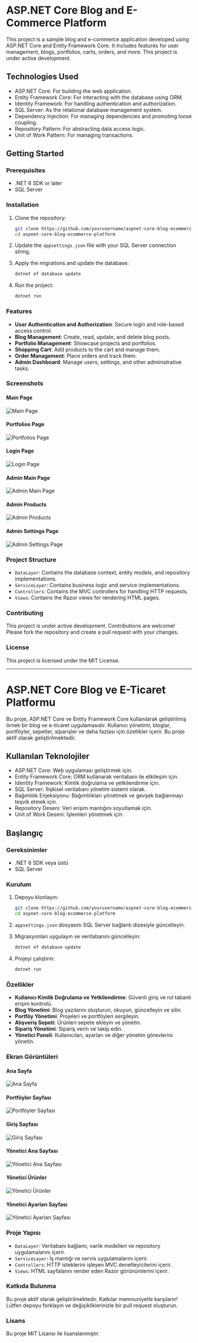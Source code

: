 
# ASP.NET Core Blog and E-Commerce Platform

This project is a sample blog and e-commerce application developed using ASP.NET Core and Entity Framework Core. It includes features for user management, blogs, portfolios, carts, orders, and more. This project is under active development.

## Technologies Used

- ASP.NET Core: For building the web application.
- Entity Framework Core: For interacting with the database using ORM.
- Identity Framework: For handling authentication and authorization.
- SQL Server: As the relational database management system.
- Dependency Injection: For managing dependencies and promoting loose coupling.
- Repository Pattern: For abstracting data access logic.
- Unit of Work Pattern: For managing transactions.

## Getting Started

### Prerequisites

- .NET 6 SDK or later
- SQL Server

### Installation

1. Clone the repository:

   ```bash
   git clone https://github.com/yourusername/aspnet-core-blog-ecommerce-platform.git
   cd aspnet-core-blog-ecommerce-platform
   ```

2. Update the `appsettings.json` file with your SQL Server connection string.

3. Apply the migrations and update the database:

   ```bash
   dotnet ef database update
   ```

4. Run the project:

   ```bash
   dotnet run
   ```

### Features

- **User Authentication and Authorization**: Secure login and role-based access control.
- **Blog Management**: Create, read, update, and delete blog posts.
- **Portfolio Management**: Showcase projects and portfolios.
- **Shopping Cart**: Add products to the cart and manage them.
- **Order Management**: Place orders and track them.
- **Admin Dashboard**: Manage users, settings, and other administrative tasks.

### Screenshots

#### Main Page
![Main Page](screenshot/MainPage.PNG)

#### Portfolios Page
![Portfolios Page](screenshot/PortfoliosPage.PNG)

#### Login Page
![Login Page](screenshot/LoginPage.PNG)

#### Admin Main Page
![Admin Main Page](screenshot/AdminMainPage.PNG)

#### Admin Products
![Admin Products](screenshot/AdminProducts.PNG)

#### Admin Settings Page
![Admin Settings Page](screenshot/AdminSettingsPage.PNG)

### Project Structure

- `DataLayer`: Contains the database context, entity models, and repository implementations.
- `ServiceLayer`: Contains business logic and service implementations.
- `Controllers`: Contains the MVC controllers for handling HTTP requests.
- `Views`: Contains the Razor views for rendering HTML pages.

### Contributing

This project is under active development. Contributions are welcome! Please fork the repository and create a pull request with your changes.

### License

This project is licensed under the MIT License.

---

# ASP.NET Core Blog ve E-Ticaret Platformu

Bu proje, ASP.NET Core ve Entity Framework Core kullanılarak geliştirilmiş örnek bir blog ve e-ticaret uygulamasıdır. Kullanıcı yönetimi, bloglar, portföyler, sepetler, siparişler ve daha fazlası için özellikler içerir. Bu proje aktif olarak geliştirilmektedir.

## Kullanılan Teknolojiler

- ASP.NET Core: Web uygulaması geliştirmek için.
- Entity Framework Core: ORM kullanarak veritabanı ile etkileşim için.
- Identity Framework: Kimlik doğrulama ve yetkilendirme için.
- SQL Server: İlişkisel veritabanı yönetim sistemi olarak.
- Bağımlılık Enjeksiyonu: Bağımlılıkları yönetmek ve gevşek bağlanmayı teşvik etmek için.
- Repository Deseni: Veri erişim mantığını soyutlamak için.
- Unit of Work Deseni: İşlemleri yönetmek için.

## Başlangıç

### Gereksinimler

- .NET 6 SDK veya üstü
- SQL Server

### Kurulum

1. Depoyu klonlayın:

   ```bash
   git clone https://github.com/yourusername/aspnet-core-blog-ecommerce-platform.git
   cd aspnet-core-blog-ecommerce-platform
   ```

2. `appsettings.json` dosyasını SQL Server bağlantı dizesiyle güncelleyin.

3. Migrasyonları uygulayın ve veritabanını güncelleyin:

   ```bash
   dotnet ef database update
   ```

4. Projeyi çalıştırın:

   ```bash
   dotnet run
   ```

### Özellikler

- **Kullanıcı Kimlik Doğrulama ve Yetkilendirme**: Güvenli giriş ve rol tabanlı erişim kontrolü.
- **Blog Yönetimi**: Blog yazılarını oluşturun, okuyun, güncelleyin ve silin.
- **Portföy Yönetimi**: Projeleri ve portföyleri sergileyin.
- **Alışveriş Sepeti**: Ürünleri sepete ekleyin ve yönetin.
- **Sipariş Yönetimi**: Sipariş verin ve takip edin.
- **Yönetici Paneli**: Kullanıcıları, ayarları ve diğer yönetim görevlerini yönetin.

### Ekran Görüntüleri

#### Ana Sayfa
![Ana Sayfa](screenshot/MainPage.PNG)

#### Portföyler Sayfası
![Portföyler Sayfası](screenshot/PortfoliosPage.PNG)

#### Giriş Sayfası
![Giriş Sayfası](screenshot/LoginPage.PNG)

#### Yönetici Ana Sayfası
![Yönetici Ana Sayfası](screenshot/AdminMainPage.PNG)

#### Yönetici Ürünler
![Yönetici Ürünler](screenshot/AdminProducts.PNG)

#### Yönetici Ayarları Sayfası
![Yönetici Ayarları Sayfası](screenshot/AdminSettingsPage.PNG)

### Proje Yapısı

- `DataLayer`: Veritabanı bağlamı, varlık modelleri ve repository uygulamalarını içerir.
- `ServiceLayer`: İş mantığı ve servis uygulamalarını içerir.
- `Controllers`: HTTP isteklerini işleyen MVC denetleyicilerini içerir.
- `Views`: HTML sayfalarını render eden Razor görünümlerini içerir.

### Katkıda Bulunma

Bu proje aktif olarak geliştirilmektedir. Katkılar memnuniyetle karşılanır! Lütfen depoyu forklayın ve değişikliklerinizle bir pull request oluşturun.

### Lisans

Bu proje MIT Lisansı ile lisanslanmıştır.
